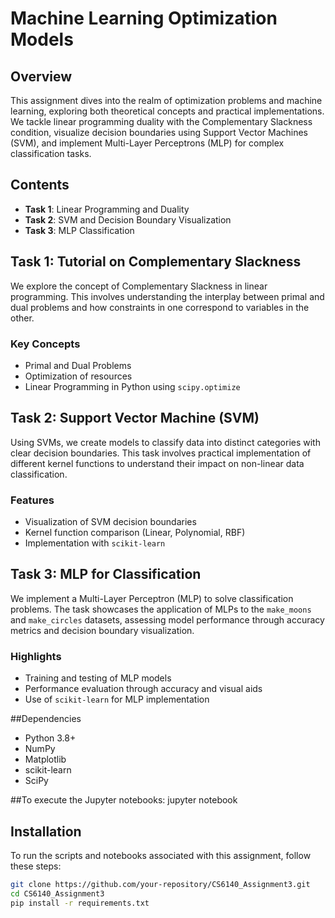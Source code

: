 # Machine Learning Optimization Models

## Overview
This assignment dives into the realm of optimization problems and machine learning, exploring both theoretical concepts and practical implementations. We tackle linear programming duality with the Complementary Slackness condition, visualize decision boundaries using Support Vector Machines (SVM), and implement Multi-Layer Perceptrons (MLP) for complex classification tasks.

## Contents
- **Task 1**: Linear Programming and Duality
- **Task 2**: SVM and Decision Boundary Visualization
- **Task 3**: MLP Classification

## Task 1: Tutorial on Complementary Slackness
We explore the concept of Complementary Slackness in linear programming. This involves understanding the interplay between primal and dual problems and how constraints in one correspond to variables in the other.

### Key Concepts
- Primal and Dual Problems
- Optimization of resources
- Linear Programming in Python using `scipy.optimize`

## Task 2: Support Vector Machine (SVM)
Using SVMs, we create models to classify data into distinct categories with clear decision boundaries. This task involves practical implementation of different kernel functions to understand their impact on non-linear data classification.

### Features
- Visualization of SVM decision boundaries
- Kernel function comparison (Linear, Polynomial, RBF)
- Implementation with `scikit-learn`

## Task 3: MLP for Classification
We implement a Multi-Layer Perceptron (MLP) to solve classification problems. The task showcases the application of MLPs to the `make_moons` and `make_circles` datasets, assessing model performance through accuracy metrics and decision boundary visualization.

### Highlights
- Training and testing of MLP models
- Performance evaluation through accuracy and visual aids
- Use of `scikit-learn` for MLP implementation

##Dependencies
- Python 3.8+
- NumPy
- Matplotlib
- scikit-learn
- SciPy

##To execute the Jupyter notebooks:
jupyter notebook

## Installation
To run the scripts and notebooks associated with this assignment, follow these steps:

```bash
git clone https://github.com/your-repository/CS6140_Assignment3.git
cd CS6140_Assignment3
pip install -r requirements.txt


